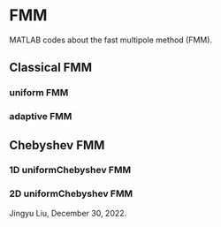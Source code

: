 # FMM

MATLAB codes about the fast multipole method (FMM).

## Classical FMM

### uniform FMM

### adaptive FMM

## Chebyshev FMM

### 1D uniformChebyshev FMM

### 2D uniformChebyshev FMM

Jingyu Liu, December 30, 2022.
